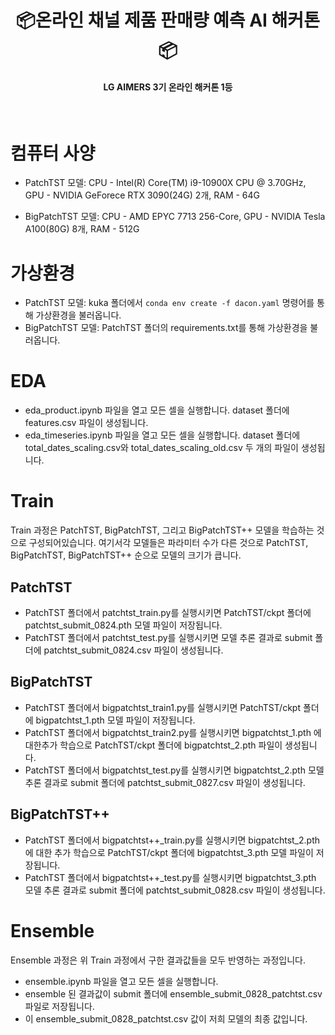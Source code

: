 <h1 align="center">  📦온라인 채널 제품 판매량 예측 AI 해커톤📦  </h1>
<h4 align="center"> LG AIMERS 3기 온라인 해커톤 1등  </h4>
<br/>

# 컴퓨터 사양
- PatchTST 모델: CPU - Intel(R) Core(TM) i9-10900X CPU @ 3.70GHz, GPU - NVIDIA GeForece RTX 3090(24G) 2개, RAM - 64G

- BigPatchTST 모델: CPU - AMD EPYC 7713 256-Core, GPU - NVIDIA Tesla A100(80G) 8개, RAM - 512G

# 가상환경
- PatchTST 모델: kuka 폴더에서 ```conda env create -f dacon.yaml``` 명령어를 통해 가상환경을 불러옵니다.
- BigPatchTST 모델: PatchTST 폴더의 requirements.txt를 통해 가상환경을 불러옵니다.

# EDA
- eda_product.ipynb 파일을 열고 모든 셀을 실행합니다. dataset 폴더에 features.csv 파일이 생성됩니다.
- eda_timeseries.ipynb 파일을 열고 모든 셀을 실행합니다. dataset 폴더에 total_dates_scaling.csv와 total_dates_scaling_old.csv 두 개의 파일이 생성됩니다.


# Train
Train 과정은 PatchTST, BigPatchTST, 그리고 BigPatchTST++ 모델을 학습하는 것으로 구성되어있습니다. 여기서각 모델들은 파라미터 수가 다른 것으로 PatchTST, BigPatchTST, BigPatchTST++ 순으로 모델의 크기가 큽니다. 

## PatchTST
- PatchTST 폴더에서 patchtst_train.py를 실행시키면 PatchTST/ckpt 폴더에 patchtst_submit_0824.pth 모델 파일이 저장됩니다.
- PatchTST 폴더에서 patchtst_test.py를 실행시키면 모델 추론 결과로 submit 폴더에 patchtst_submit_0824.csv 파일이 생성됩니다.

## BigPatchTST
- PatchTST 폴더에서 bigpatchtst_train1.py를 실행시키면 PatchTST/ckpt 폴더에 bigpatchtst_1.pth 모델 파일이 저장됩니다.
- PatchTST 폴더에서 bigpatchtst_train2.py를 실행시키면 bigpatchtst_1.pth 에 대한추가 학습으로 PatchTST/ckpt 폴더에 bigpatchtst_2.pth 파일이 생성됩니다.
- PatchTST 폴더에서 bigpatchtst_test.py를 실행시키면 bigpatchtst_2.pth 모델 추론 결과로 submit 폴더에 patchtst_submit_0827.csv 파일이 생성됩니다.

## BigPatchTST++
- PatchTST 폴더에서 bigpatchtst++_train.py를 실행시키면 bigpatchtst_2.pth 에 대한 추가 학습으로 PatchTST/ckpt 폴더에 bigpatchtst_3.pth 모델 파일이 저장됩니다.
- PatchTST 폴더에서 bigpatchtst++_test.py를 실행시키면 bigpatchtst_3.pth 모델 추론 결과로 submit 폴더에 patchtst_submit_0828.csv 파일이 생성됩니다.

# Ensemble
Ensemble 과정은 위 Train 과정에서 구한 결과값들을 모두 반영하는 과정입니다. 
- ensemble.ipynb 파일을 열고 모든 셀을 실행합니다.
- ensemble 된 결과값이 submit 폴더에 ensemble_submit_0828_patchtst.csv 파일로 저장됩니다.
- 이 ensemble_submit_0828_patchtst.csv 값이 저희 모델의 최종 값입니다.
